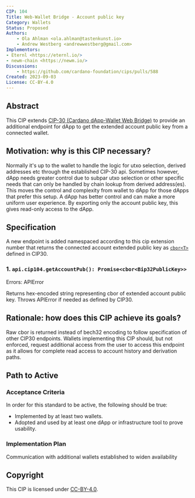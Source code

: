 ```yaml
---
CIP: 104
Title: Web-Wallet Bridge - Account public key
Category: Wallets
Status: Proposed
Authors:
    - Ola Ahlman <ola.ahlman@tastenkunst.io>
    - Andrew Westberg <andrewwestberg@gmail.com>
Implementors:
- Eternl <https://eternl.io/>
- newm-chain <https://newm.io/>
Discussions:
    - https://github.com/cardano-foundation/cips/pulls/588
Created: 2023-09-03
License: CC-BY-4.0
---
```


## Abstract
This CIP extends [CIP-30 (Cardano dApp-Wallet Web Bridge)](https://cips.cardano.org/cips/cip30/) to provide an additional endpoint for dApp to get the extended account public key from a connected wallet.

## Motivation: why is this CIP necessary?
Normally it's up to the wallet to handle the logic for utxo selection, derived addresses etc through the established CIP-30 api. Sometimes however, dApp needs greater control due to subpar utxo selection or other specific needs that can only be handled by chain lookup from derived address(es). This moves the control and complexity from wallet to dApp for those dApps that prefer this setup. A dApp has better control and can make a more uniform user experience. By exporting only the account public key, this gives read-only access to the dApp.

## Specification
A new endpoint is added namespaced according to this cip extension number that returns the connected account extended public key as [`cbor<T>`](https://cips.cardano.org/cips/cip30/#cbort) defined in CIP30.

### 1. `api.cip104.getAccountPub(): Promise<cbor<Bip32PublicKey>>`

Errors: APIError

Returns hex-encoded string representing cbor of extended account public key. Throws APIError if needed as defined by CIP30.

## Rationale: how does this CIP achieve its goals?
Raw cbor is returned instead of bech32 encoding to follow specification of other CIP30 endpoints. Wallets implementing this CIP should, but not enforced, request additional access from the user to access this endpoint as it allows for complete read access to account history and derivation paths. 

## Path to Active

### Acceptance Criteria
In order for this standard to be active, the following should be true:
 - Implemented by at least two wallets.
 - Adopted and used by at least one dApp or infrastructure tool to prove usability.

### Implementation Plan
Communication with additional wallets established to widen availability

## Copyright
This CIP is licensed under [CC-BY-4.0](https://creativecommons.org/licenses/by/4.0/legalcode).

